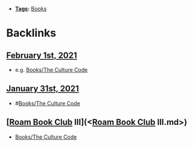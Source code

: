 - **[Tags](<../Tags.md>):** [Books](<../Books.md>)

# Backlinks
## [February 1st, 2021](<February 1st, 2021.md>)
- e.g. [Books/The Culture Code](<../Books/The Culture Code.md>)

## [January 31st, 2021](<January 31st, 2021.md>)
- #[Books/The Culture Code](<../Books/The Culture Code.md>)

## [[Roam Book Club](<../[Roam Book Club.md>) III](<[Roam Book Club](<../Roam Book Club.md>) III.md>)
- [Books/The Culture Code](<../Books/The Culture Code.md>)

